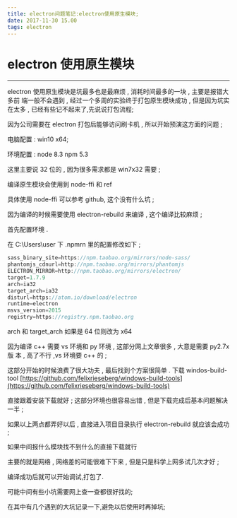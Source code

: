 ```yaml
---
title: electron问题笔记:electron使用原生模块;
date: 2017-11-30 15.00
tags: electron
---
```


# electron 使用原生模块

---

electron 使用原生模块是坑最多也是最麻烦 , 消耗时间最多的一块 , 主要是报错大多前
端一般不会遇到 , 经过一个多周的实验终于打包原生模块成功 , 但是因为坑实在太多 ,
已经有些记不起来了,先说说打包流程;

因为公司需要在 electron 打包后能够访问刷卡机 , 所以开始预演这方面的问题 ;

电脑配置 : win10 x64;

环境配置 : node 8.3 npm 5.3

这里主要说 32 位的 , 因为很多需求都是 win7x32 需要 ;

编译原生模块会使用到 node-ffi 和 ref

<!--more-->


具体使用 node-ffi 可以参考 github, 这个没有什么坑 ;

因为编译的时候需要使用 electron-rebuild 来编译 , 这个编译比较麻烦 ;

首先配置环境 .

在 C:\Users\user 下 .npmrn 里的配置修改如下 ;

```javascript
sass_binary_site=https://npm.taobao.org/mirrors/node-sass/
phantomjs_cdnurl=http://npm.taobao.org/mirrors/phantomjs
ELECTRON_MIRROR=http://npm.taobao.org/mirrors/electron/
target=1.7.9
arch=ia32
target_arch=ia32
disturl=https://atom.io/download/electron
runtime=electron
msvs_version=2015
registry=https://registry.npm.taobao.org
```

arch 和 target_arch 如果是 64 位则改为 x64

因为编译 c++ 需要 vs 环境和 py 环境 , 这部分网上文章很多 , 大意是需要 py2.7x 版
本 , 高了不行 ,vs 环境要 c++ 的 ;

这部分开始的时候浪费了很大功夫 , 最后找到个方案很简单 . 下载 windos-build-tool
[https://github.com/felixrieseberg/windows-build-tools](https://github.com/felixrieseberg/windows-build-tools)

直接跟着安装下载就好 ; 这部分环境也很容易出错 , 但是下载完成后基本问题解决一半 ;

如果以上两点都弄好以后 , 直接进入项目目录执行 electron-rebuild 就应该会成功 ;

如果中间报什么模块找不到什么的直接下载就行

主要的就是网络 , 网络差的可能很难下下来 , 但是只是科学上网多试几次才好 ;

编译成功后就可以开始调试,打包了.

可能中间有些小坑需要网上查一查都很好找的;

在其中有几个遇到的大坑记录一下,避免以后使用时再掉坑;
